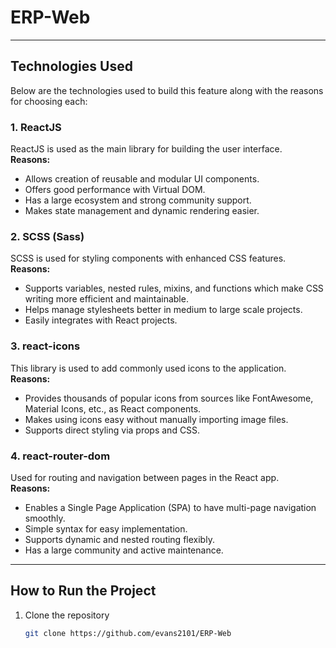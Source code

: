 # ERP-Web

---

## Technologies Used

Below are the technologies used to build this feature along with the reasons for choosing each:

### 1. ReactJS
ReactJS is used as the main library for building the user interface.  
**Reasons:**
- Allows creation of reusable and modular UI components.
- Offers good performance with Virtual DOM.
- Has a large ecosystem and strong community support.
- Makes state management and dynamic rendering easier.

### 2. SCSS (Sass)
SCSS is used for styling components with enhanced CSS features.  
**Reasons:**
- Supports variables, nested rules, mixins, and functions which make CSS writing more efficient and maintainable.
- Helps manage stylesheets better in medium to large scale projects.
- Easily integrates with React projects.

### 3. react-icons
This library is used to add commonly used icons to the application.  
**Reasons:**
- Provides thousands of popular icons from sources like FontAwesome, Material Icons, etc., as React components.
- Makes using icons easy without manually importing image files.
- Supports direct styling via props and CSS.

### 4. react-router-dom
Used for routing and navigation between pages in the React app.  
**Reasons:**
- Enables a Single Page Application (SPA) to have multi-page navigation smoothly.
- Simple syntax for easy implementation.
- Supports dynamic and nested routing flexibly.
- Has a large community and active maintenance.

---

## How to Run the Project

1. Clone the repository
   ```bash
   git clone https://github.com/evans2101/ERP-Web
